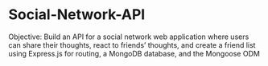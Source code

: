 # Social-Network-API
Objective: Build an API for a social network web application where users can share their thoughts, react to friends’ thoughts, and create a friend list using Express.js for routing, a MongoDB database, and the Mongoose ODM
